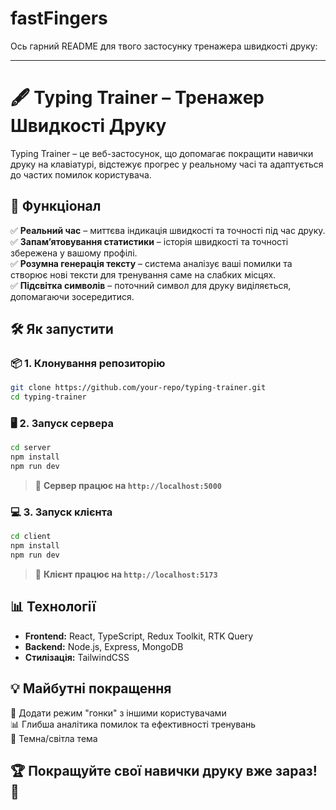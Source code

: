 # fastFingers
Ось гарний README для твого застосунку тренажера швидкості друку:  

---

# 🖋️ Typing Trainer – Тренажер Швидкості Друку  

Typing Trainer – це веб-застосунок, що допомагає покращити навички друку на клавіатурі, відстежує прогрес у реальному часі та адаптується до частих помилок користувача.  

## 🚀 Функціонал  

✅ **Реальний час** – миттєва індикація швидкості та точності під час друку.  
✅ **Запам’ятовування статистики** – історія швидкості та точності збережена у вашому профілі.  
✅ **Розумна генерація тексту** – система аналізує ваші помилки та створює нові тексти для тренування саме на слабких місцях.  
✅ **Підсвітка символів** – поточний символ для друку виділяється, допомагаючи зосередитися.  

## 🛠️ Як запустити  

### 📦 1. Клонування репозиторію  
```sh
git clone https://github.com/your-repo/typing-trainer.git
cd typing-trainer
```

### 🖥️ 2. Запуск сервера  
```sh
cd server
npm install
npm run dev
```
> 📌 **Сервер працює на `http://localhost:5000`**  

### 💻 3. Запуск клієнта  
```sh
cd client
npm install
npm run dev
```
> 📌 **Клієнт працює на `http://localhost:5173`**  

## 📊 Технології  

- **Frontend:** React, TypeScript, Redux Toolkit, RTK Query  
- **Backend:** Node.js, Express, MongoDB  
- **Стилізація:** TailwindCSS  

## 💡 Майбутні покращення  

🚀 Додати режим "гонки" з іншими користувачами  
📊 Глибша аналітика помилок та ефективності тренувань  
🎨 Темна/світла тема  

## 🏆 Покращуйте свої навички друку вже зараз! 🚀
